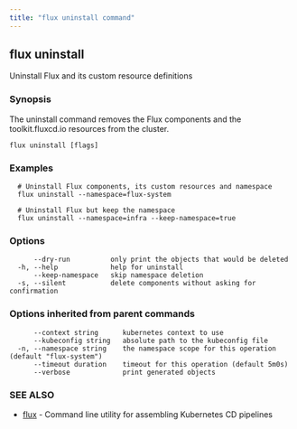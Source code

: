 ```yaml
---
title: "flux uninstall command"
---
```

## flux uninstall

Uninstall Flux and its custom resource definitions

### Synopsis

The uninstall command removes the Flux components and the toolkit.fluxcd.io resources from the cluster.

```
flux uninstall [flags]
```

### Examples

```
  # Uninstall Flux components, its custom resources and namespace
  flux uninstall --namespace=flux-system

  # Uninstall Flux but keep the namespace
  flux uninstall --namespace=infra --keep-namespace=true
```

### Options

```
      --dry-run          only print the objects that would be deleted
  -h, --help             help for uninstall
      --keep-namespace   skip namespace deletion
  -s, --silent           delete components without asking for confirmation
```

### Options inherited from parent commands

```
      --context string      kubernetes context to use
      --kubeconfig string   absolute path to the kubeconfig file
  -n, --namespace string    the namespace scope for this operation (default "flux-system")
      --timeout duration    timeout for this operation (default 5m0s)
      --verbose             print generated objects
```

### SEE ALSO

* [flux](/cmd/flux/)	 - Command line utility for assembling Kubernetes CD pipelines


